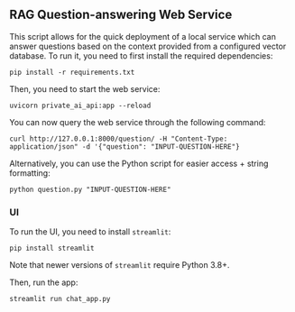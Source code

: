 ## RAG Question-answering Web Service

This script allows for the quick deployment of a local service which can answer questions based on
the context provided from a configured vector database.
To run it, you need to first install the required dependencies:
```
pip install -r requirements.txt
```

Then, you need to start the web service:
```
uvicorn private_ai_api:app --reload
```

You can now query the web service through the following command:
```
curl http://127.0.0.1:8000/question/ -H "Content-Type: application/json" -d '{"question": "INPUT-QUESTION-HERE"}
```

Alternatively, you can use the Python script for easier access + string formatting:
```
python question.py "INPUT-QUESTION-HERE"
```

### UI

To run the UI, you need to install `streamlit`:
```
pip install streamlit
```
Note that newer versions of `streamlit` require Python 3.8+.

Then, run the app:
```
streamlit run chat_app.py
```